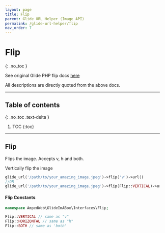 ```yaml
---
layout: page
title: Flip
parent: Glide URL Helper (Image API)
permalink: /glide-url-helper/flip
nav_order: 7
---
```


# Flip
{: .no_toc }

See original Glide PHP flip docs [here](https://glide.thephpleague.com/2.0/api/flip/)

All descriptions are directly quoted from the above docs.

---------------------

## Table of contents
{: .no_toc .text-delta }

1. TOC
{:toc}
---

## Flip

Flips the image. Accepts v, h and both.

Vertically flip the image

```php 
glide_url('/path/to/your_amazing_image.jpeg')->flip('v')->url()
//OR
glide_url('/path/to/your_amazing_image.jpeg')->flip(Flip::VERTICAL)->url()
```

#### Flip Constants

```php
namespace AmpedWeb\GlideInABox\Interfaces\Flip;

Flip::VERTICAL // same as "v"
Flip::HORIZONTAL // same as "h"
Flip::BOTH // same as 'both'
```